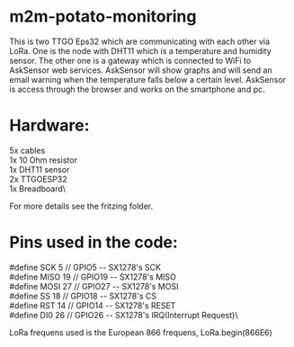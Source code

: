 # m2m-potato-monitoring
This is two TTGO Eps32 which are communicating with each other via LoRa. One is the node with DHT11 which is a temperature and humidity sensor. The other one is a gateway which is connected to WiFi to AskSensor web services. AskSensor will show graphs and will send an email warning when the temperature falls below a certain level. AskSensor is access through the browser and works on the smartphone and pc.

# Hardware:
5x cables\
1x 10 Ohm resistor\
1x DHT11 sensor\
2x TTGOESP32\
1x Breadboard\

For more details see the fritzing folder.

# Pins used in the code:
#define SCK     5    // GPIO5  -- SX1278's SCK\
#define MISO    19   // GPIO19 -- SX1278's MISO\
#define MOSI    27   // GPIO27 -- SX1278's MOSI\
#define SS      18   // GPIO18 -- SX1278's CS\
#define RST     14   // GPIO14 -- SX1278's RESET\
#define DI0     26   // GPIO26 -- SX1278's IRQ(Interrupt Request)\

LoRa frequens used is the European 866 frequens, LoRa.begin(866E6)
